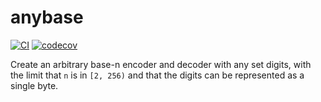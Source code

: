 # anybase

[![CI](https://github.com/spenserblack/anybase/actions/workflows/ci.yml/badge.svg)](https://github.com/spenserblack/anybase/actions/workflows/ci.yml)
[![codecov](https://codecov.io/gh/spenserblack/anybase/branch/main/graph/badge.svg?token=05dxpMxxTg)](https://codecov.io/gh/spenserblack/anybase)

Create an arbitrary base-n encoder and decoder with any set digits, with the limit that `n` is in `[2, 256)` and that the digits
can be represented as a single byte.
